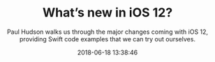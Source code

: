 ---
title: "What’s new in iOS 12?"
subtitle: "Paul Hudson walks us through the major changes coming with iOS 12, providing Swift code examples that we can try out ourselves."
tags: ["iOS","iOS12"]
link: "https://www.hackingwithswift.com/articles/121/whats-new-in-ios-12"
date: "2018-06-18 13:38:46"
---